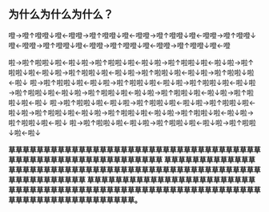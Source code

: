 ## 为什么为什么为什么？
噔→噔↑噔噔↓噔←噔噔→噔↑噔噔↓噔←噔噔→噔↑噔噔↓噔←噔噔→噔↑噔噔↓噔←噔噔→噔↑噔噔↓噔←噔噔→噔↑噔噔↓噔←噔噔→噔↑噔噔↓噔←噔

啦→啦↑啦啦↓啦←啦↓啦→啦↑啦啦↓啦←啦↓啦→啦↑啦啦↓啦←啦↓啦→啦↑啦啦↓啦←啦↓啦→啦↑啦啦↓啦←啦↓啦→啦↑啦啦↓啦←啦↓啦→啦↑啦啦↓啦←啦↓
啦→啦↑啦啦↓啦←啦↓啦→啦↑啦啦↓啦←啦↓啦→啦↑啦啦↓啦←啦↓啦→啦↑啦啦↓啦←啦↓啦→啦↑啦啦↓啦←啦↓啦→啦↑啦啦↓啦←啦↓啦→啦↑啦啦↓啦←啦↓
啦→啦↑啦啦↓啦←啦↓啦→啦↑啦啦↓啦←啦↓啦→啦↑啦啦↓啦←啦↓啦→啦↑啦啦↓啦←啦↓啦→啦↑啦啦↓啦←啦↓啦→啦↑啦啦↓啦←啦↓啦→啦↑啦啦↓啦←啦↓
啦→啦↑啦啦↓啦←啦↓啦→啦↑啦啦↓啦←啦↓啦→啦↑啦啦↓啦←啦↓

**草草草草草草草草草草草草草草草草草草草草草草草草草草草草草草草草草草草草草草草草草草草草草草草草草草草草草草草草草草
草草草草草草草草草草草草草草草草草草草草草草草草草草草草草草草草草草草草草草草草草草草草草草草草草草草草草草草草草草草草
草草草草草草草草草草草草草草草草草草草草草草草草草草草草草草草草草草草草草草草草草草草草草草草草草草草草草草草草草草草草
草草草草草草草草草草草草草草草草草草。**